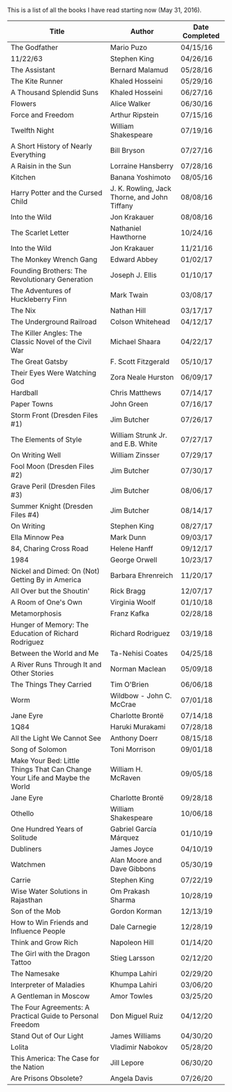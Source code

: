 This is a list of all the books I have read starting now (May 31, 2016).


| Title                                    | Author                                   | Date Completed |
| ---------------------------------------- | ---------------------------------------- | -------------- |
| The Godfather                            | Mario Puzo                               | 04/15/16       |
| 11/22/63                                 | Stephen King                             | 04/26/16       |
| The Assistant                            | Bernard Malamud                          | 05/28/16       |
| The Kite Runner                          | Khaled Hosseini                          | 05/29/16       |
| A Thousand Splendid Suns                 | Khaled Hosseini                          | 06/27/16       |
| Flowers                                  | Alice Walker                             | 06/30/16       |
| Force and Freedom                        | Arthur Ripstein                          | 07/15/16       |
| Twelfth Night                            | William Shakespeare                      | 07/19/16       |
| A Short History of Nearly Everything     | Bill Bryson                              | 07/27/16       |
| A Raisin in the Sun                      | Lorraine Hansberry                       | 07/28/16       |
| Kitchen                                  | Banana Yoshimoto                         | 08/05/16       |
| Harry Potter and the Cursed Child        | J. K. Rowling, Jack Thorne, and John Tiffany | 08/08/16       |
| Into the Wild                            | Jon Krakauer                             | 08/08/16       |
| The Scarlet Letter                       | Nathaniel Hawthorne                      | 10/24/16       |
| Into the Wild                            | Jon Krakauer                             | 11/21/16       |
| The Monkey Wrench Gang                   | Edward Abbey                             | 01/02/17       |
| Founding Brothers: The Revolutionary Generation | Joseph J. Ellis                          | 01/10/17       |
| The Adventures of Huckleberry Finn       | Mark Twain                               | 03/08/17       |
| The Nix                                  | Nathan Hill                              | 03/17/17       |
| The Underground Railroad                 | Colson Whitehead                         | 04/12/17       |
| The Killer Angles: The Classic Novel of the Civil War | Michael Shaara                           | 04/22/17       |
| The Great Gatsby                         | F. Scott Fitzgerald                      | 05/10/17       |
| Their Eyes Were Watching God             | Zora Neale Hurston                       | 06/09/17       |
| Hardball                                 | Chris Matthews                           | 07/14/17       |
| Paper Towns                              | John Green                               | 07/16/17       |
| Storm Front (Dresden Files #1)           | Jim Butcher                              | 07/26/17       |
| The Elements of Style                    | William Strunk Jr. and E.B. White        | 07/27/17       |
| On Writing Well                          | William Zinsser                          | 07/29/17       |
| Fool Moon (Dresden Files #2)             | Jim Butcher                              | 07/30/17       |
| Grave Peril (Dresden Files #3)           | Jim Butcher                              | 08/06/17       |
| Summer Knight (Dresden Files #4)         | Jim Butcher                              | 08/14/17       |
| On Writing                               | Stephen King                             | 08/27/17       |
| Ella Minnow Pea                          | Mark Dunn                                | 09/03/17       |
| 84, Charing Cross Road                   | Helene Hanff                             | 09/12/17       |
| 1984                                     | George Orwell                            | 10/23/17       |
| Nickel and Dimed: On (Not) Getting By in America | Barbara Ehrenreich                       | 11/20/17       |
| All Over but the Shoutin'                | Rick Bragg                               | 12/07/17       |
| A Room of One's Own                      | Virginia Woolf                           | 01/10/18       |
| Metamorphosis                            | Franz Kafka                              | 02/28/18       |
| Hunger of Memory: The Education of Richard Rodriguez | Richard Rodriguez                        | 03/19/18       |
| Between the World and Me                 | Ta-Nehisi Coates                         | 04/25/18       |
| A River Runs Through It and Other Stories | Norman Maclean                           | 05/09/18       |
| The Things They Carried                  | Tim O'Brien                              | 06/06/18       |
| Worm                                     | Wildbow - John C. McCrae                 | 07/01/18       |
| Jane Eyre                                | Charlotte Brontë                         | 07/14/18       |
| 1Q84                                     | Haruki Murakami                          | 07/28/18       |
| All the Light We Cannot See              | Anthony Doerr                            | 08/15/18       |
| Song of Solomon                          | Toni Morrison                            | 09/01/18       |
| Make Your Bed: Little Things That Can Change Your Life and Maybe the World | William H. McRaven                       | 09/05/18       |
| Jane Eyre                                | Charlotte Brontë                         | 09/28/18       |
| Othello                                  | William Shakespeare                      | 10/06/18       |
| One Hundred Years of Solitude            | Gabriel García Márquez                   | 01/10/19       |
| Dubliners                                | James Joyce                              | 04/10/19       |
| Watchmen                                 | Alan Moore and Dave Gibbons              | 05/30/19       |
| Carrie                                   | Stephen King                             | 07/22/19       |
| Wise Water Solutions in Rajasthan        | Om Prakash Sharma                        | 10/28/19       |
| Son of the Mob                           | Gordon Korman                            | 12/13/19       |
| How to Win Friends and Influence People  | Dale Carnegie                            | 12/28/19       |
| Think and Grow Rich                      | Napoleon Hill                            | 01/14/20       |
| The Girl with the Dragon Tattoo          | Stieg Larsson                            | 02/12/20       |
| The Namesake                             | Khumpa Lahiri                            | 02/29/20       |
| Interpreter of Maladies                  | Khumpa Lahiri                            | 03/06/20       |
| A Gentleman in Moscow                    | Amor Towles                              | 03/25/20       |
| The Four Agreements: A Practical Guide to Personal Freedom | Don Miguel Ruiz                          | 04/12/20       |
| Stand Out of Our Light                   | James Williams                           | 04/30/20       |
| Lolita                                   | Vladimir Nabokov                         | 05/28/20       |
| This America: The Case for the Nation    | Jill Lepore                              | 06/30/20       |
| Are Prisons Obsolete?                    | Angela Davis                             | 07/26/20       |
